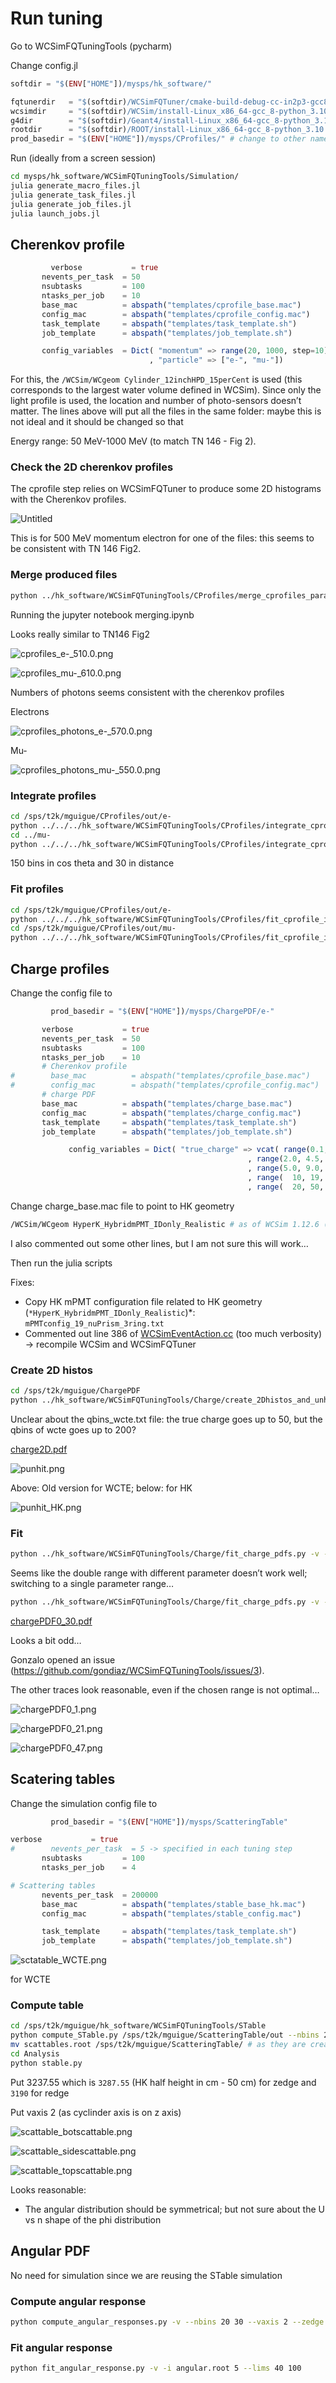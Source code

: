 # Run tuning

Go to WCSimFQTuningTools (pycharm)

Change config.jl

```julia
softdir = "$(ENV["HOME"])/mysps/hk_software/"

fqtunerdir   = "$(softdir)/WCSimFQTuner/cmake-build-debug-cc-in2p3-gcc8"
wcsimdir     = "$(softdir)/WCSim/install-Linux_x86_64-gcc_8-python_3.10.13"
g4dir        = "$(softdir)/Geant4/install-Linux_x86_64-gcc_8-python_3.10.13"
rootdir      = "$(softdir)/ROOT/install-Linux_x86_64-gcc_8-python_3.10.13"
prod_basedir = "$(ENV["HOME"])/mysps/CProfiles/" # change to other names when doing other tuning steps
```

Run (ideally from a screen session)

```bash
cd mysps/hk_software/WCSimFQTuningTools/Simulation/
julia generate_macro_files.jl
julia generate_task_files.jl
julia generate_job_files.jl
julia launch_jobs.jl
```

## Cherenkov profile

```julia
    	 verbose           = true
       nevents_per_task  = 50
       nsubtasks         = 100
       ntasks_per_job    = 10
       base_mac          = abspath("templates/cprofile_base.mac")
       config_mac        = abspath("templates/cprofile_config.mac")
       task_template     = abspath("templates/task_template.sh")
       job_template      = abspath("templates/job_template.sh")

       config_variables  = Dict( "momentum" => range(20, 1000, step=10)
                               , "particle" => ["e-", "mu-"])
```

For this, the `/WCSim/WCgeom Cylinder_12inchHPD_15perCent` is used (this corresponds to the largest water volume defined in WCSim). Since only the light profile is used, the location and number of photo-sensors doesn’t matter.
The lines above will put all the files in the same folder: maybe this is not ideal and it should be changed so that 

Energy range: 50 MeV-1000 MeV (to match TN 146 - Fig 2).

### Check the 2D cherenkov profiles

The cprofile step relies on WCSimFQTuner to produce some 2D histograms with the Cherenkov profiles.

![Untitled](Untitled.png)

This is for 500 MeV momentum electron for one of the files: this seems to be consistent with TN 146 Fig2.

### Merge produced files

```bash
python ../hk_software/WCSimFQTuningTools/CProfiles/merge_cprofiles_parallel.py out/e- e- wt -v
```

Running the jupyter notebook merging.ipynb

Looks really similar to TN146 Fig2

![cprofiles_e-_510.0.png](cprofiles_e-_510.0.png)

![cprofiles_mu-_610.0.png](cprofiles_mu-_610.0.png)

Numbers of photons seems consistent with the cherenkov profiles

Electrons

![cprofiles_photons_e-_570.0.png](cprofiles_photons_e-_570.0.png)

Mu-

![cprofiles_photons_mu-_550.0.png](cprofiles_photons_mu-_550.0.png)

### Integrate profiles

```bash
cd /sps/t2k/mguigue/CProfiles/out/e-
python ../../../hk_software/WCSimFQTuningTools/CProfiles/integrate_cprofiles.py 400 150 30 -i cprofiles_e-_merged.root -v
cd ../mu-
python ../../../hk_software/WCSimFQTuningTools/CProfiles/integrate_cprofiles.py 400 150 30 -i cprofiles_mu-_merged.root -v
```

150 bins in cos theta and 30 in distance

### Fit profiles

```bash
cd /sps/t2k/mguigue/CProfiles/out/e-
python ../../../hk_software/WCSimFQTuningTools/CProfiles/fit_cprofile_integrals.py 3 -i cprofiles_integrals.root -v
cd /sps/t2k/mguigue/CProfiles/out/mu-
python ../../../hk_software/WCSimFQTuningTools/CProfiles/fit_cprofile_integrals.py 3 -i cprofiles_integrals.root -v
```

## Charge profiles

Change the config file to

```julia
    	 prod_basedir = "$(ENV["HOME"])/mysps/ChargePDF/e-"

       verbose           = true
       nevents_per_task  = 50
       nsubtasks         = 100
       ntasks_per_job    = 10
       # Cherenkov profile
#        base_mac          = abspath("templates/cprofile_base.mac")
#        config_mac        = abspath("templates/cprofile_config.mac")
       # charge PDF
       base_mac          = abspath("templates/charge_base.mac")
       config_mac        = abspath("templates/charge_config.mac")
       task_template     = abspath("templates/task_template.sh")
       job_template      = abspath("templates/job_template.sh")

			 config_variables = Dict( "true_charge" => vcat( range(0.1, 1.9, step=0.1)
                                                     , range(2.0, 4.5, step=0.5)
                                                     , range(5.0, 9.0, step=1)
                                                     , range(  10, 19, step=2)
                                                     , range(  20, 50, step=5)))
```

Change charge_base.mac file to point to HK geometry

```bash
/WCSim/WCgeom HyperK_HybridmPMT_IDonly_Realistic # as of WCSim 1.12.6 (ID only, no OD)
```

I also commented out some other lines, but I am not sure this will work…

Then run the julia scripts

Fixes:

- Copy HK mPMT configuration file related to HK geometry (`*HyperK_HybridmPMT_IDonly_Realistic`)*: `mPMTconfig_19_nuPrism_3ring.txt`
- Commented out line 386 of [WCSimEventAction.cc](http://WCSimEventAction.cc) (too much verbosity) → recompile WCSim and WCSimFQTuner

### Create 2D histos

```bash
cd /sps/t2k/mguigue/ChargePDF
python ../hk_software/WCSimFQTuningTools/Charge/create_2Dhistos_and_unhitP_parallel.py -v --qbins ../hk_software/WCSimFQTuningTools/Charge/qbins_wcte.txt --wcsimlib ../hk_software/WCSim/install-Linux_x86_64-gcc_8-python_3.10.13/lib out -j4
```

Unclear about the qbins_wcte.txt file: the true charge goes up to 50, but the qbins of wcte goes up to 200?

[charge2D.pdf](charge2D.pdf)

![punhit.png](punhit.png)

Above: Old version for WCTE; below: for HK

![punhit_HK.png](punhit_HK.png)

### Fit

```bash
python ../hk_software/WCSimFQTuningTools/Charge/fit_charge_pdfs.py -v --infile charge2D_and_unhit.root --npars 5 6 --qranges 0 10 20
```

Seems like the double range with different parameter doesn’t work well; switching to a single parameter range…

```bash
python ../hk_software/WCSimFQTuningTools/Charge/fit_charge_pdfs.py -v --infile charge2D_and_unhit.root --npars 5 --qranges 0 1000
```

[chargePDF0_30.pdf](chargePDF0_30.pdf)

Looks a bit odd…

Gonzalo opened an issue (https://github.com/gondiaz/WCSimFQTuningTools/issues/3). 

The other traces look reasonable, even if the chosen range is not optimal…

![chargePDF0_1.png](chargePDF0_1.png)

![chargePDF0_21.png](chargePDF0_21.png)

![chargePDF0_47.png](chargePDF0_47.png)

## Scatering tables

Change the simulation config file to

```julia
    	 prod_basedir = "$(ENV["HOME"])/mysps/ScatteringTable"

verbose           = true
#        nevents_per_task  = 5 -> specified in each tuning step
       nsubtasks         = 100
       ntasks_per_job    = 4

# Scattering tables
       nevents_per_task  = 200000
       base_mac          = abspath("templates/stable_base_hk.mac")
       config_mac        = abspath("templates/stable_config.mac")

       task_template     = abspath("templates/task_template.sh")
       job_template      = abspath("templates/job_template.sh")

```

![sctatable_WCTE.png](sctatable_WCTE.png)

for WCTE

### Compute table

```bash
cd /sps/t2k/mguigue/hk_software/WCSimFQTuningTools/STable
python compute_STable.py /sps/t2k/mguigue/ScatteringTable/out --nbins 20 20 20 20 20 20 20 --zedge 3237.55 --redge 3190 --vaxis 2 --wcsimlib /sps/t2k/mguigue/hk_software/WCSim/install-Linux_x86_64-gcc_8-python_3.10.13/lib --fitqun /sps/t2k/mguigue/hk_software/fiTQun/install-Linux_x86_64-gcc_8-python_3.10.13/lib  -v
mv scattables.root /sps/t2k/mguigue/ScatteringTable/ # as they are created in /sps/t2k/mguigue/hk_software/WCSimFQTuningTools/STable
cd Analysis
python stable.py
```

Put 3237.55  which is `3287.55` (HK half height in cm - 50 cm) for zedge and `3190` for redge

Put vaxis 2 (as cyclinder axis is on z axis)

![scattable_botscattable.png](scattable_botscattable.png)

![scattable_sidescattable.png](scattable_sidescattable.png)

![scattable_topscattable.png](scattable_topscattable.png)

Looks reasonable: 

- The angular distribution should be symmetrical; but not sure about the U vs n shape of the phi distribution

## Angular PDF

No need for simulation since we are reusing the STable simulation

### Compute angular response

```bash
python compute_angular_responses.py -v --nbins 20 30 --vaxis 2 --zedge 3237.55 --redge 3190 --wcsimlib /sps/t2k/mguigue/hk_software/WCSim/install-Linux_x86_64-gcc_8-python_3.10.13/lib /sps/t2k/mguigue/ScatteringTable/out
```

### Fit angular response

```bash
python fit_angular_response.py -v -i angular.root 5 --lims 40 100
```